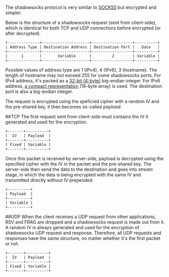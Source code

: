 The shadowsocks protocol is very similar to [SOCKS5](https://www.ietf.org/rfc/rfc1928.txt) but encrypted and simpler.

Below is the structure of a shadowsocks request (sent from client-side), which is identical for both TCP and UDP connections before encrypted (or after decrypted).

```
+--------------+---------------------+------------------+----------+
| Address Type | Destination Address | Destination Port |   Data   |
+--------------+---------------------+------------------+----------+
|      1       |       Variable      |         2        | Variable |
+--------------+---------------------+------------------+----------+
```

Possible values of address type are 1 (IPv4), 4 (IPv6), 3 (hostname). The length of hostname may not exceed 255 for some shadowsocks ports. For IPv4 address, it's packed as a [32-bit (4-byte)](https://tools.ietf.org/html/rfc791#section-2.3) big-endian integer. For IPv6 address, [a compact representation](https://tools.ietf.org/html/rfc1924) (16-byte array) is used. The destination port is also a big-endian integer.

The request is encrypted using the speficied cipher with a random IV and the pre-shared key, it then becomes so-called _payload_.

##TCP
The first request sent from client-side must contains the IV it generated and used for the encryption.

```
+-------+----------+
|  IV   | Payload  |
+-------+----------+
| Fixed | Variable |
+-------+----------+
```

Once this packet is received by server-side, payload is decrypted using the specified cipher with the IV in the packet and the pre-shared key. The server-side then send the data to the destination and goes into _stream_ stage, in which the data is being encrypted with the same IV and transmitted directly without IV prepended.

```
+----------+
| Payload  |
+----------+
| Variable |
+----------+
```

##UDP
When the client receives a UDP request from other applications, RSV and FRAG are dropped and a shadowsocks request is made out from it. A random IV is always generated and used for the encryption of shadowsocks UDP request and response. Therefore, all UDP requests and responses have the same structure, no matter whether it's the first packet or not.

```
+-------+----------+
|  IV   | Payload  |
+-------+----------+
| Fixed | Variable |
+-------+----------+
```
